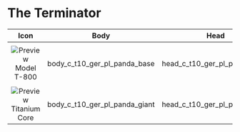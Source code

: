 # The Terminator

| Icon | Body | Head | Arms
| :--: | :--: | :--: | :--:
| | | | | 
| ![Preview](https://static.wikia.nocookie.net/callofduty/images/9/9c/T-800_ModelT800_Skin_BO6.png/revision/latest?cb=20250213213920) <br>Model T-800 | body_c_t10_ger_pl_panda_base  | head_c_t10_ger_pl_panda_base | vm_c_t10_ger_pl_panda_base | 
| | | | | 
| ![Preview](https://static.wikia.nocookie.net/callofduty/images/b/b9/T-800_EndoTitaniumCore_Skin_BO6.png/revision/latest?cb=20250213213919) <br>Titanium Core | body_c_t10_ger_pl_panda_giant  | head_c_t10_ger_pl_panda_giant | vm_c_t10_ger_pl_panda_giant | 
